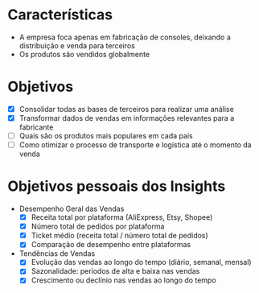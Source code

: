 # Características

- A empresa foca apenas em fabricação de consoles, deixando a distribuição e venda para terceiros
- Os produtos são vendidos globalmente

# Objetivos

- [X] Consolidar todas as bases de terceiros para realizar uma análise
- [X] Transformar dados de vendas em informações relevantes para a fabricante
- [ ] Quais são os produtos mais populares em cada país
- [ ] Como otimizar o processo de transporte e logística até o momento da venda

# Objetivos pessoais dos Insights

- Desempenho Geral das Vendas
  - [X] Receita total por plataforma (AliExpress, Etsy, Shopee)
  - [X] Número total de pedidos por plataforma
  - [X] Ticket médio (receita total / número total de pedidos)
  - [X] Comparação de desempenho entre plataformas
- Tendências de Vendas
  - [X] Evolução das vendas ao longo do tempo (diário, semanal, mensal)
  - [X] Sazonalidade: períodos de alta e baixa nas vendas
  - [X] Crescimento ou declínio nas vendas ao longo do tempo